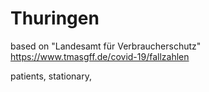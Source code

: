 # Thuringen

based on "Landesamt für Verbraucherschutz"
https://www.tmasgff.de/covid-19/fallzahlen

patients, stationary, 